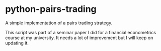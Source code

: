 # python-pairs-trading
A simple implementation of a pairs trading strategy. 

This script was part of a seminar paper I did for a financial econometrics course at my university.
It needs a lot of improvement but I will keep on updating it.
